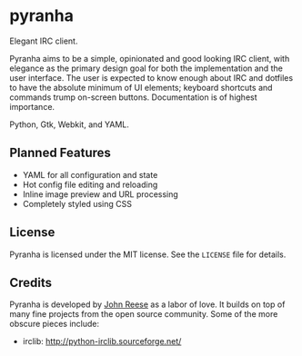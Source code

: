 pyranha
=======

Elegant IRC client.

Pyranha aims to be a simple, opinionated and good looking IRC client, with
elegance as the primary design goal for both the implementation and the user
interface.  The user is expected to know enough about IRC and dotfiles to
have the absolute minimum of UI elements; keyboard shortcuts and commands
trump on-screen buttons.  Documentation is of highest importance.

Python, Gtk, Webkit, and YAML.


Planned Features
----------------

- YAML for all configuration and state
- Hot config file editing and reloading
- Inline image preview and URL processing
- Completely styled using CSS


License
-------

Pyranha is licensed under the MIT license.  See the `LICENSE` file for details.


Credits
-------

Pyranha is developed by [John Reese](http://noswap.com) as a labor of love.
It builds on top of many fine projects from the open source community.
Some of the more obscure pieces include:

- irclib: http://python-irclib.sourceforge.net/
